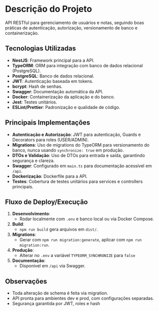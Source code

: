 # Descrição do Projeto

API RESTful para gerenciamento de usuários e notas, seguindo boas práticas de autenticação, autorização, versionamento de banco e containerização.

## Tecnologias Utilizadas

- **NestJS**: Framework principal para a API.
- **TypeORM**: ORM para integração com banco de dados relacional (PostgreSQL).
- **PostgreSQL**: Banco de dados relacional.
- **JWT**: Autenticação baseada em tokens.
- **bcrypt**: Hash de senhas.
- **Swagger**: Documentação automática da API.
- **Docker**: Containerização da aplicação e do banco.
- **Jest**: Testes unitários.
- **ESLint/Prettier**: Padronização e qualidade de código.

## Principais Implementações

- **Autenticação e Autorização**: JWT para autenticação, Guards e Decorators para roles (USER/ADMIN).
- **Migrations**: Uso de migrations do TypeORM para versionamento do banco, nunca usando `synchronize: true` em produção.
- **DTOs e Validação**: Uso de DTOs para entrada e saída, garantindo segurança e clareza.
- **Swagger**: Configurado em `main.ts` para documentação acessível em `/api`.
- **Dockerização**: Dockerfile para a API.
- **Testes**: Cobertura de testes unitários para services e controllers principais.

## Fluxo de Deploy/Execução

1. **Desenvolvimento**:
   - Rodar localmente com `.env` e banco local ou via Docker Compose.
2. **Build**:
   - `npm run build` gera arquivos em `dist/`.
3. **Migrations**:
   - Gerar com `npm run migration:generate`, aplicar com `npm run migration:run`.
4. **Produção**:
   - Alterar no `.env` a variável `TYPEORM_SYNCHRONIZE` para `false`
5. **Documentação**:
   - Disponível em `/api` via Swagger.

## Observações

- Toda alteração de schema é feita via migration.
- API pronta para ambientes dev e prod, com configurações separadas.
- Segurança garantida por JWT, roles e hash

